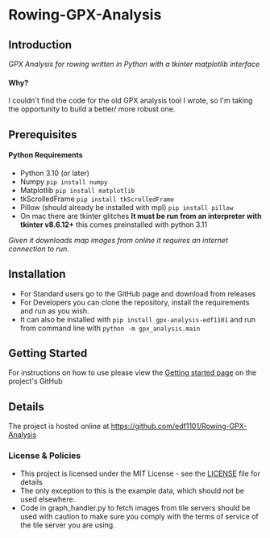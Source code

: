 # Rowing-GPX-Analysis
## Introduction
_GPX Analysis for rowing written in Python with a tkinter matplotlib interface_
#### Why?
I couldn't find the code for the old GPX analysis tool I wrote, so I'm taking the
opportunity to build a better/ more robust one.

## Prerequisites
#### Python Requirements
- Python 3.10 (or later)
- Numpy ```pip install numpy```
- Matplotlib ```pip install matplotlib```
- tkScrolledFrame ```pip install tkScrolledFrame```
- Pillow (should already be installed with mpl) ```pip install pillow```
- On mac there are tkinter glitches **It must be run from an interpreter with tkinter v8.6.12+** this comes preinstalled
with python 3.11

_Given it downloads map images from online it requires an internet connection to run._

## Installation
- For Standard users go to the GitHub page and download from releases
- For Developers you can clone the repository, install the requirements and run as you wish.
- It can also be installed with ```pip install gpx-analysis-edf1101``` and run from command line with ```python -m gpx_analysis.main``` 
## Getting Started
For instructions on how to use please view the [Getting started page](Getting_started.md) on the project's GitHub


## Details
The project is hosted online at https://github.com/edf1101/Rowing-GPX-Analysis

### License & Policies
- This project is licensed under the MIT License - see the [LICENSE](LICENSE) file for details
- The only exception to this is the example data, which should not be used elsewhere.
- Code in graph_handler.py to fetch images from tile servers should be used with caution to make sure you comply with the
terms of service of the tile server you are using.